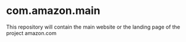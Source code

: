 # com.amazon.main
This repository will contain the main website or the landing page of the project amazon.com
